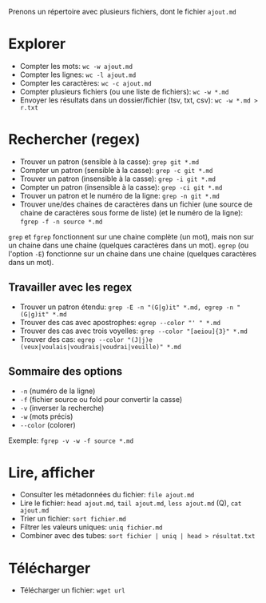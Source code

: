 Prenons un répertoire avec plusieurs fichiers, dont le fichier `ajout.md`

# Explorer

- Compter les mots: `wc -w ajout.md`
- Compter les lignes: `wc -l ajout.md`
- Compter les caractères: `wc -c ajout.md`
- Compter plusieurs fichiers (ou une liste de fichiers): `wc -w *.md`
- Envoyer les résultats dans un dossier/fichier (tsv, txt, csv): `wc -w *.md > r.txt`

# Rechercher (regex)

- Trouver un patron (sensible à la casse): `grep git *.md`
- Compter un patron (sensible à la casse): `grep -c git *.md`
- Trouver un patron (insensible à la casse): `grep -i git *.md`
- Compter un patron (insensible à la casse): `grep -ci git *.md`
- Trouver un patron et le numéro de la ligne: `grep -n git *.md`
- Trouver une/des chaines de caractères dans un fichier (une source de chaine de caractères sous forme de liste) (et le numéro de la ligne): `fgrep -f -n source *.md`

`grep` et `fgrep` fonctionnent sur une chaine complète (un mot), mais non sur un chaine dans une chaine (quelques caractères dans un mot).
`egrep` (ou l'option `-E`) fonctionne sur un chaine dans une chaine (quelques caractères dans un mot).

## Travailler avec les regex

- Trouver un patron étendu: `grep -E -n "(G|g)it" *.md, egrep -n "(G|g)it" *.md`
- Trouver des cas avec apostrophes: `egrep --color "' " *.md`
- Trouver des cas avec trois voyelles: `grep --color "[aeiou]{3}" *.md`
- Trouver des cas: `egrep --color "(J|j)e (veux|voulais|voudrais|voudrai|veuille)" *.md`

## Sommaire des options

- `-n` (numéro de la ligne)
- `-f` (fichier source ou fold pour convertir la casse)
- `-v` (inverser la recherche)
- `-w` (mots précis)
- `--color` (colorer)

Exemple: `fgrep -v -w -f source *.md`

# Lire, afficher

- Consulter les métadonnées du fichier: `file ajout.md`
- Lire le fichier: `head ajout.md`, `tail ajout.md`, `less ajout.md` (Q), `cat ajout.md`
- Trier un fichier: `sort fichier.md`
- Filtrer les valeurs uniques: `uniq fichier.md`
- Combiner avec des tubes: `sort fichier | uniq | head > résultat.txt`

# Télécharger

- Télécharger un fichier: `wget url`
